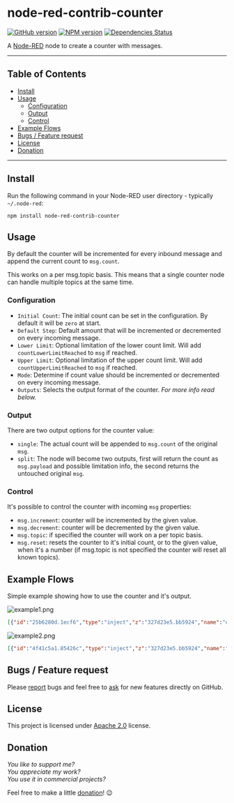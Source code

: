 node-red-contrib-counter
========================

[![GitHub version](https://badge.fury.io/gh/dkern%2Fnode-red-counter.svg)](http://github.com/dkern/node-red-counter)
[![NPM version](https://badge.fury.io/js/node-red-contrib-counter.svg)](http://www.npmjs.org/package/node-red-contrib-counter)
[![Dependencies Status](https://david-dm.org/dkern/node-red-counter/status.svg)](https://david-dm.org/dkern/node-red-counter)

A [Node-RED](http://nodered.org) node to create a counter with messages.

---

## Table of Contents
* [Install](#install)
* [Usage](#usage)
  * [Configuration](#configuration)
  * [Output](#output)
  * [Control](#control)
* [Example Flows](#example-flows)
* [Bugs / Feature request](#bugs--feature-request)
* [License](#license)
* [Donation](#donation)

---

## Install

Run the following command in your Node-RED user directory - typically `~/.node-red`:

```
npm install node-red-contrib-counter
```


## Usage

By default the counter will be incremented for every inbound message and append the current count to `msg.count`.

This works on a per msg.topic basis. This means that a single counter node can handle multiple topics at the same time.

### Configuration

- `Initial Count`: The initial count can be set in the configuration. By default it will be `zero` at start.
- `Default Step`: Default amount that will be incremented or decremented on every incoming message.
- `Lower Limit`: Optional limitation of the lower count limit. Will add `countLowerLimitReached` to `msg` if reached.
- `Upper Limit`: Optional limitation of the upper count limit. Will add `countUpperLimitReached` to `msg` if reached.
- `Mode`: Determine if count value should be incremented or decremented on every incoming message.
- `Outputs`: Selects the output format of the counter. _For more info read below._


### Output

There are two output options for the counter value:

- `single`: The actual count will be appended to `msg.count` of the original `msg`.
- `split`: The node will become two outputs, first will return the count as `msg.payload` and possible limitation info, the second returns the untouched original `msg`.


### Control

It's possible to control the counter with incoming `msg` properties:

- `msg.increment`: counter will be incremented by the given value.
- `msg.decrement`: counter will be decremented by the given value.
- `msg.topic`: if specified the counter will work on a per topic basis.
- `msg.reset`: resets the counter to it's initial count, or to the given value, when it's a number (if msg.topic is not specified the counter will reset all known topics).


## Example Flows

Simple example showing how to use the counter and it's output.

![example1.png](./doc/example1.png)

```JSON
[{"id":"25b6280d.1ecf6","type":"inject","z":"327d23e5.bb5924","name":"decrement","topic":"","payload":"","payloadType":"date","repeat":"","crontab":"","once":false,"x":380,"y":160,"wires":[["8a41c1.6006b64"]]},{"id":"285e0e19.b9680a","type":"inject","z":"327d23e5.bb5924","name":"increment","topic":"","payload":"","payloadType":"date","repeat":"","crontab":"","once":false,"x":380,"y":120,"wires":[["ce8d952f.18666"]]},{"id":"fda0a334.bc9588","type":"inject","z":"327d23e5.bb5924","name":"reset","topic":"","payload":"","payloadType":"date","repeat":"","crontab":"","once":false,"x":370,"y":200,"wires":[["17cce981.975686"]]},{"id":"ce8d952f.18666","type":"function","z":"327d23e5.bb5924","name":"msg object","func":"msg.increment = 2;\nreturn msg;","outputs":1,"noerr":0,"x":550,"y":120,"wires":[["ac65bf94.6e609"]]},{"id":"17cce981.975686","type":"function","z":"327d23e5.bb5924","name":"msg object","func":"msg.reset = true;\nreturn msg;","outputs":1,"noerr":0,"x":550,"y":200,"wires":[["ac65bf94.6e609"]]},{"id":"8a41c1.6006b64","type":"function","z":"327d23e5.bb5924","name":"msg object","func":"msg.decrement = 1;\nreturn msg;","outputs":1,"noerr":0,"x":550,"y":160,"wires":[["ac65bf94.6e609"]]},{"id":"ac65bf94.6e609","type":"counter","z":"327d23e5.bb5924","name":"","init":"0","step":1,"lower":null,"upper":null,"mode":"increment","outputs":"1","x":740,"y":140,"wires":[["988afc3c.a08f98"]]},{"id":"370626a8.22216a","type":"inject","z":"327d23e5.bb5924","name":"normal msg without control parameter","topic":"","payload":"","payloadType":"date","repeat":"","crontab":"","once":false,"x":470,"y":80,"wires":[["ac65bf94.6e609"]]},{"id":"988afc3c.a08f98","type":"debug","z":"327d23e5.bb5924","name":"message","active":true,"console":"false","complete":"true","x":900,"y":140,"wires":[]}]
```

![example2.png](./doc/example2.png)

```JSON
[{"id":"4f41c5a1.85426c","type":"inject","z":"327d23e5.bb5924","name":"decrement","topic":"","payload":"","payloadType":"date","repeat":"","crontab":"","once":false,"x":380,"y":380,"wires":[["e9085587.2d19c"]]},{"id":"afb267a8.63739","type":"inject","z":"327d23e5.bb5924","name":"increment","topic":"","payload":"","payloadType":"date","repeat":"","crontab":"","once":false,"x":380,"y":340,"wires":[["4a35e3c7.3dbd0c"]]},{"id":"f066adf1.21ba","type":"inject","z":"327d23e5.bb5924","name":"reset","topic":"","payload":"","payloadType":"date","repeat":"","crontab":"","once":false,"x":370,"y":420,"wires":[["523f8e05.d5537"]]},{"id":"4a35e3c7.3dbd0c","type":"function","z":"327d23e5.bb5924","name":"msg object","func":"msg.increment = 3;\nreturn msg;","outputs":1,"noerr":0,"x":550,"y":340,"wires":[["f33ad4bd.777a5"]]},{"id":"523f8e05.d5537","type":"function","z":"327d23e5.bb5924","name":"msg object","func":"msg.reset = 10;\nreturn msg;","outputs":1,"noerr":0,"x":550,"y":420,"wires":[["f33ad4bd.777a5"]]},{"id":"e9085587.2d19c","type":"function","z":"327d23e5.bb5924","name":"msg object","func":"msg.decrement = 1;\nreturn msg;","outputs":1,"noerr":0,"x":550,"y":380,"wires":[["f33ad4bd.777a5"]]},{"id":"9b40b088.73732","type":"debug","z":"327d23e5.bb5924","name":"count","active":true,"console":"false","complete":"payload","x":890,"y":340,"wires":[]},{"id":"f33ad4bd.777a5","type":"counter","z":"327d23e5.bb5924","name":"","init":"100","step":"1","lower":null,"upper":null,"mode":"increment","outputs":"2","x":740,"y":360,"wires":[["9b40b088.73732"],["876cc69d.d4b438"]]},{"id":"99b73d63.9fdb","type":"inject","z":"327d23e5.bb5924","name":"normal msg without control parameter","topic":"","payload":"","payloadType":"date","repeat":"","crontab":"","once":false,"x":470,"y":300,"wires":[["f33ad4bd.777a5"]]},{"id":"876cc69d.d4b438","type":"debug","z":"327d23e5.bb5924","name":"message","active":false,"console":"false","complete":"true","x":900,"y":380,"wires":[]}]
```


## Bugs / Feature request
Please [report](http://github.com/dkern/node-red-counter/issues) bugs and feel free to [ask](http://github.com/dkern/node-red-counter/issues) for new features directly on GitHub.


## License
This project is licensed under [Apache 2.0](http://www.apache.org/licenses/LICENSE-2.0) license.


## Donation
_You like to support me?_  
_You appreciate my work?_  
_You use it in commercial projects?_  
  
Feel free to make a little [donation](https://www.paypal.com/cgi-bin/webscr?cmd=_s-xclick&hosted_button_id=FFL6VQJCUZMXC)! :wink:
